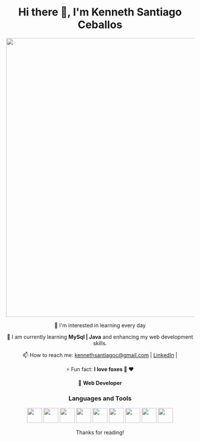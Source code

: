 <div align="center">
  <h1>Hi there 👋, I'm Kenneth Santiago Ceballos </h1>

  <p>
    <img src="https://github.com/iKitzu/iKitzu/assets/156432424/59d6857c-710f-407b-b2d2-2709d75c6e35" width="750"/>
  </p>

  <p>
    👀 I'm interested in learning every day 
  </p>

  <p>
    🌱 I am currently learning <strong>MySql | Java</strong> and enhancing my web development skills.
  </p>

  <p>
    📫 How to reach me: <a href="mailto:kennethsantiagoc@gmail.com">kennethsantiagoc@gmail.com</a> | <a href="https://www.linkedin.com/in/tu-perfil/">LinkedIn</a> |
  </p>

  <p>
    ⚡ Fun fact: <strong>I love foxes 🦊 ❤️</strong>
  </p>

  <p>
    📲 <strong>Web Developer</strong>
  </p>

  <h3>Languages and Tools</h3>
  <p>
    <img src="https://cdn.jsdelivr.net/gh/devicons/devicon/icons/python/python-original.svg" width="40" height="40"/>
    <img src="https://cdn.jsdelivr.net/gh/devicons/devicon/icons/html5/html5-original.svg" width="40" height="40"/> 
    <img src="https://cdn.jsdelivr.net/gh/devicons/devicon/icons/css3/css3-original.svg" width="40" height="40"/> 
    <img src="https://cdn.jsdelivr.net/gh/devicons/devicon/icons/javascript/javascript-original.svg" width="40" height="40"/> 
    <img src="https://cdn.jsdelivr.net/gh/devicons/devicon/icons/figma/figma-original.svg" width="40" height="40"/> 
    <img src="https://cdn.jsdelivr.net/gh/devicons/devicon/icons/python/python-original.svg" width="40" height="40"/> 
    <img src="https://cdn.jsdelivr.net/gh/devicons/devicon/icons/mysql/mysql-original.svg" width="40" height="40"/> 
    <img src="https://cdn.jsdelivr.net/gh/devicons/devicon/icons/git/git-original.svg" width="40" height="40"/> 
    <img src="https://cdn.jsdelivr.net/gh/devicons/devicon/icons/linux/linux-original.svg" width="40" height="40"/> 
  </p>

  <p>
    Thanks for reading!
  </p>
</div>
